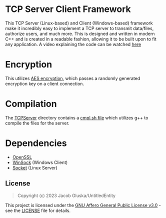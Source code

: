 # TCP Server Client Framework

This TCP Server (Linux-based) and Client (Windows-based) framework make it incredibly easy to implement a TCP server to transmit data/files, authorize users, and much more. 
This is designed and written in modern C++ and is created in a readable fashion, allowing it to be built upon to fit any application. A video explaining the code can be watched [here](https://www.youtube.com/watch?v=gnApyTO7zBY&t=117s)

# Encryption 

This utilizes [AES encryption](https://en.wikipedia.org/wiki/AES), which passes a randomly generated encryption key on a client connection. 

# Compilation

The [TCPServer](https://github.com/UntitledEntity/TCP-Server-Client-FW/tree/main/TCPServer) directory contains a [cmpl.sh file](https://github.com/UntitledEntity/TCP-Server-Client-FW/blob/main/TCPServer/cmpl.sh) which utilizes g++ to compile the files for the server.

# Dependencies 
- [OpenSSL](https://www.openssl.org/)
- [WinSock](https://learn.microsoft.com/en-us/windows/win32/winsock/getting-started-with-winsock) (Windows Client)
- [Socket](https://github.com/torvalds/linux/blob/master/include/linux/socket.h) (Linux Server)

## License

> Copyright (c) 2023 Jacob Gluska/UntitledEntity

This project is licensed under the [GNU Affero General Public License v3.0](https://www.gnu.org/licenses/agpl-3.0.en.htm) - see the [LICENSE](https://github.com/UntitledEntity/intertwined-web/blob/main/LICENSE) file for details.
